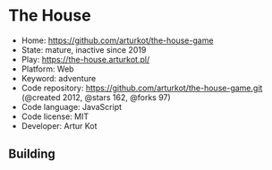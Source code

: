 # The House

- Home: https://github.com/arturkot/the-house-game
- State: mature, inactive since 2019
- Play: https://the-house.arturkot.pl/
- Platform: Web
- Keyword: adventure
- Code repository: https://github.com/arturkot/the-house-game.git (@created 2012, @stars 162, @forks 97)
- Code language: JavaScript
- Code license: MIT
- Developer: Artur Kot

## Building
